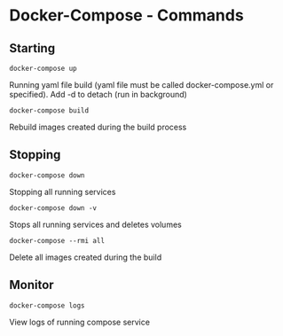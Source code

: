 # Docker-Compose - Commands

## Starting

```docker-compose up```

Running yaml file build (yaml file must be called docker-compose.yml or specified). Add -d to detach (run in background)

```docker-compose build```

Rebuild images created during the build process

## Stopping

```docker-compose down```

Stopping all running services

```docker-compose down -v```

Stops all running services and deletes volumes

```docker-compose --rmi all```

Delete all images created during the build

## Monitor

```docker-compose logs```

View logs of running compose service
